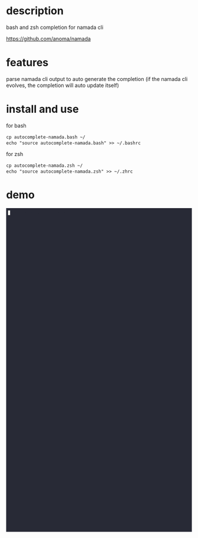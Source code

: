 # description
bash and zsh completion for namada cli

https://github.com/anoma/namada

# features
parse namada cli output to auto generate the completion (if the namada cli evolves, the completion will auto update itself)

# install and use
for bash

	cp autocomplete-namada.bash ~/
	echo "source autocomplete-namada.bash" >> ~/.bashrc


for zsh

	cp autocomplete-namada.zsh ~/
	echo "source autocomplete-namada.zsh" >> ~/.zhrc

# demo

![Demo asciinema namada completion](demo.gif "demo asciinema namada completion")
